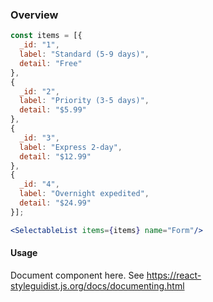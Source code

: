 ### Overview

```jsx noeditor
const items = [{
  _id: "1",
  label: "Standard (5-9 days)",
  detail: "Free"
},
{
  _id: "2",
  label: "Priority (3-5 days)",
  detail: "$5.99"
},
{
  _id: "3",
  label: "Express 2-day",
  detail: "$12.99"
},
{
  _id: "4",
  label: "Overnight expedited",
  detail: "$24.99"
}];

<SelectableList items={items} name="Form"/>
```

#### Usage

Document component here. See https://react-styleguidist.js.org/docs/documenting.html